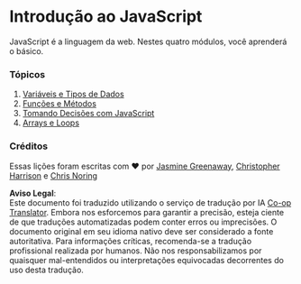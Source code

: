 <!--
CO_OP_TRANSLATOR_METADATA:
{
  "original_hash": "cc9e70a2f096c67389c8acff1521fc27",
  "translation_date": "2025-08-25T21:32:42+00:00",
  "source_file": "2-js-basics/README.md",
  "language_code": "br"
}
-->
# Introdução ao JavaScript

JavaScript é a linguagem da web. Nestes quatro módulos, você aprenderá o básico.

### Tópicos

1. [Variáveis e Tipos de Dados](1-data-types/README.md)
2. [Funções e Métodos](2-functions-methods/README.md)
3. [Tomando Decisões com JavaScript](3-making-decisions/README.md)
4. [Arrays e Loops](4-arrays-loops/README.md)

### Créditos

Essas lições foram escritas com ♥️ por [Jasmine Greenaway](https://twitter.com/paladique), [Christopher Harrison](https://twitter.com/geektrainer) e [Chris Noring](https://twitter.com/chris_noring)

**Aviso Legal**:  
Este documento foi traduzido utilizando o serviço de tradução por IA [Co-op Translator](https://github.com/Azure/co-op-translator). Embora nos esforcemos para garantir a precisão, esteja ciente de que traduções automatizadas podem conter erros ou imprecisões. O documento original em seu idioma nativo deve ser considerado a fonte autoritativa. Para informações críticas, recomenda-se a tradução profissional realizada por humanos. Não nos responsabilizamos por quaisquer mal-entendidos ou interpretações equivocadas decorrentes do uso desta tradução.